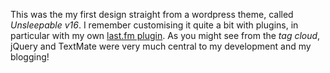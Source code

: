 This was the my first design straight from a wordpress theme, called *Unsleepable v16*. I remember customising it quite a bit with plugins, in particular with my own [last.fm plugin](/2007/07/26/lastfm-recent-album-artwork-plugin). As you might see from the *tag cloud*, jQuery and TextMate were very much central to my development and my blogging!
